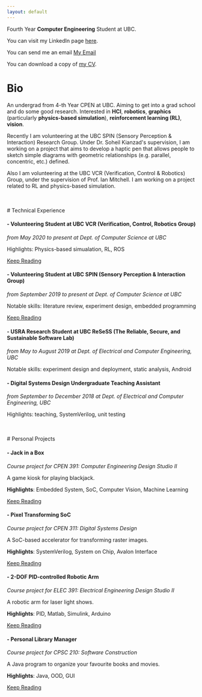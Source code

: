 ```yaml
---
layout: default
---
```


Fourth Year **Computer Engineering** Student at UBC.

You can visit my LinkedIn page <a href="https://ca.linkedin.com/in/guanxiongchen" target="_blank">here</a>.

You can send me an email <a href="chenguanxiong@alumni.ubc.ca">My Email</a>

You can download a copy of <a href="./cv_res/cv_v3_3.pdf" target="_blank">my CV</a>.

# Bio

An undergrad from 4-th Year CPEN at UBC. Aiming to get into a grad school and do some good research. Interested in **HCI**, **robotics**, **graphics** (particularly **physics-based simulation**), **reinforcement learning (RL)**, **vision**.

Recently I am volunteering at the UBC SPIN (Sensory Perception & Interaction) Research Group. Under Dr. Soheil Kianzad's supervision, I am working on a project that aims to develop a haptic pen that allows people to sketch simple diagrams with geometric relationships (e.g. parallel, concentric, etc.) defined.

Also I am volunteering at the UBC VCR (Verification, Control & Robotics) Group, under the supervision of Prof. Ian Mitchell. I am working on a project related to RL and physics-based simulation.

<br>
<br>
# Technical Experience

#### - Volunteering Student at UBC VCR (Verification, Control, Robotics Group)
_from May 2020 to present at Dept. of Computer Science at UBC_

Highlights: Physics-based simualation, RL, ROS

 [Keep Reading](./tech-exp/vcr.md)

#### - Volunteering Student at UBC SPIN (Sensory Perception & Interaction Group)
_from September 2019 to present at Dept. of Computer Science at UBC_

Notable skills: literature review, experiment design, embedded programming

 [Keep Reading](./tech-exp/spin.md)

#### - USRA Research Student at UBC ReSeSS (The Reliable, Secure, and Sustainable Software Lab)
_from May to August 2019 at Dept. of Electrical and Computer Engineering, UBC_

Notable skills: experiment design and deployment, static analysis, Android

#### - Digital Systems Design Undergraduate Teaching Assistant
 _from September to December 2018 at Dept. of Electrical and Computer Engineering, UBC_

 Highlights: teaching, SystemVerilog, unit testing

<br>
<br>
# Personal Projects

#### - Jack in a Box
_Course project for CPEN 391: Computer Engineering Design Studio II_

A game kiosk for playing blackjack. 

**Highlights**: Embedded System, SoC, Computer Vision, Machine Learning

[Keep Reading](./pp/jack-in-a-box.md)

#### - Pixel Transforming SoC
_Course project for CPEN 311: Digital Systems Design_

A SoC-based accelerator for transforming raster images.

**Highlights**: SystemVerilog, System on Chip, Avalon Interface

[Keep Reading](./pp/pixel-xform-system.md)

#### - 2-DOF PID-controlled Robotic Arm
_Course project for ELEC 391: Electrical Engineering Design Studio II_

A robotic arm for laser light shows. 

**Highlights**: PID, Matlab, Simulink, Arduino

[Keep Reading](./pp/2-dof-arm.md)

#### - Personal Library Manager
_Course project for CPSC 210: Software Construction_

A Java program to organize your favourite books and movies.

**Highlights**: Java, OOD, GUI

[Keep Reading](./pp/the-great-library.md)


